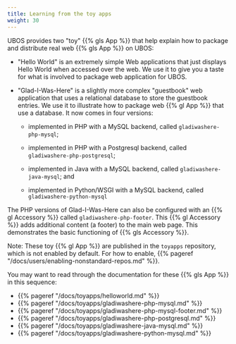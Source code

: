 ```yaml
---
title: Learning from the toy apps
weight: 30
---
```


UBOS provides two "toy" {{% gls App %}} that help explain how to package and distribute
real web {{% gls App %}} on UBOS:

* "Hello World" is an extremely simple Web applications that just displays Hello World
  when accessed over the web. We use it to give you a taste for what is involved to
  package web application for UBOS.

* "Glad-I-Was-Here" is a slightly more complex "guestbook" web application that uses a
  relational database to store the guestbook entries. We use it to illustrate how to package
  web {{% gl App %}} that use a database. It now comes in four versions:

  * implemented in PHP with a MySQL backend, called ``gladiwashere-php-mysql``;

  * implemented in PHP with a Postgresql backend, called ``gladiwashere-php-postgresql``;

  * implemented in Java with a MySQL backend, called ``gladiwashere-java-mysql``; and

  * implemented in Python/WSGI with a MySQL backend, called ``gladiwashere-python-mysql``

The PHP versions of Glad-I-Was-Here can also be configured with an {{% gl Accessory %}} called
``gladiwashere-php-footer``. This {{% gl Accessory %}} adds additional content (a footer) to the main
web page. This demonstrates the basic functioning of {{% gls Accessory %}}.

Note: These toy {{% gl App %}} are published in the ``toyapps`` repository, which is not enabled
by default. For how to enable, {{% pageref "/docs/users/enabling-nonstandard-repos.md" %}}.

You may want to read through the documentation for these {{% gls App %}} in this sequence:

* {{% pageref "/docs/toyapps/helloworld.md" %}}
* {{% pageref "/docs/toyapps/gladiwashere-php-mysql.md" %}}
* {{% pageref "/docs/toyapps/gladiwashere-php-mysql-footer.md" %}}
* {{% pageref "/docs/toyapps/gladiwashere-php-postgresql.md" %}}
* {{% pageref "/docs/toyapps/gladiwashere-java-mysql.md" %}}
* {{% pageref "/docs/toyapps/gladiwashere-python-mysql.md" %}}



